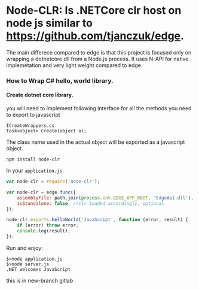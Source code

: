 Node-CLR: Is .NETCore clr host on node js similar to https://github.com/tjanczuk/edge.
====

The main differece compared to edge is that this project is focused only on wrapping a dotnetcore dll from a Node.js process. It uses N-API for native implemetation and very light weight compared to edge.


### How to Wrap C# hello, world library.

#### Create dotnet core library.

you will need to implement following interface for all the methods you need to export to javascript

```
ICreateWrappers.cs
Task<object> Create(object o);
```

The class name used in the actual object will be exported as a javascript object.

```
npm install node-clr
```

In your `application.js`:

```javascript
var node-clr = require('node-clr');

var node-clr = edge.func({
    assemblyFile: path.join(process.env.EDGE_APP_ROOT, 'EdgeApi.dll'),
    isStandalone: false, //clr loaded accordingly, optional
});

node-clr.exports.helloWorld('JavaScript', function (error, result) {
    if (error) throw error;
    console.log(result);
});
```



Run and enjoy:

```
$>node application.js
$>node server.js
.NET welcomes JavaScript
```

this is in new-branch gitlab

